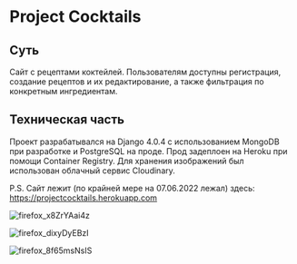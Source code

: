 # Project Cocktails
## Суть
Сайт с рецептами коктейлей. Пользователям доступны регистрация, создание рецептов и их редактирование, а также фильтрация по конкретным ингредиентам.

## Техническая часть
Проект разрабатывался на Django 4.0.4 с использованием MongoDB при разработке и PostgreSQL на проде. Прод задеплоен на Heroku при помощи Container Registry. 
Для хранения изображений был использован облачный сервис Cloudinary.

P.S. Сайт лежит (по крайней мере на 07.06.2022 лежал) здесь: https://projectcocktails.herokuapp.com

![firefox_x8ZrYAai4z](https://user-images.githubusercontent.com/44553922/172257317-16c220eb-c895-44a4-bf01-07de83ec6a17.png)

![firefox_dixyDyEBzI](https://user-images.githubusercontent.com/44553922/172257342-19fda6cd-622a-40f8-9403-47a8fc3fa7de.png)

![firefox_8f65msNsIS](https://user-images.githubusercontent.com/44553922/172257356-3c151172-4320-4b3d-8b7c-9db35aa300d6.png)

